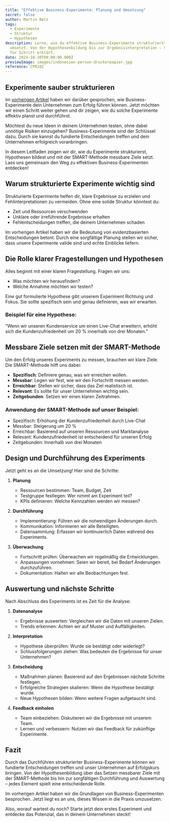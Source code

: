 ```yaml
---
title: "Effektive Business-Experimente: Planung und Umsetzung"
secret: false
author: Martin Betz
tags:
  - Experimente
  - Struktur
  - Hypothesen
description: Lerne, wie du effektive Business-Experimente strukturierst und
  umsetzt. Von der Hypothesenbildung bis zur Ergebnisinterpretation – Schritt
  für Schritt erklärt.
date: 2024-10-30T09:00:00.000Z
previewImage: images/indonesien-person-druckerpapier.jpg
reference: CP0102
---
```

## Experimente sauber strukturieren

Im [vorherigen Artikel](https://utxo.solutions/blog/business-experimente-dein-schl%C3%BCssel-zum-unternehmenserfolg) haben wir darüber gesprochen, wie Business-Experimente dein Unternehmen zum Erfolg führen können. Jetzt möchten wir einen Schritt weiter gehen und dir zeigen, wie du solche Experimente effektiv planst und durchführst.

Möchtest du neue Ideen in deinem Unternehmen testen, ohne dabei unnötige Risiken einzugehen? Business-Experimente sind der Schlüssel dazu. Durch sie kannst du fundierte Entscheidungen treffen und dein Unternehmen erfolgreich voranbringen.

In diesem Leitfaden zeigen wir dir, wie du Experimente strukturierst, Hypothesen bildest und mit der SMART-Methode messbare Ziele setzt. Lass uns gemeinsam den Weg zu effektiven Business-Experimenten entdecken!

## Warum strukturierte Experimente wichtig sind

Strukturierte Experimente helfen dir, klare Ergebnisse zu erzielen und Fehlinterpretationen zu vermeiden. Ohne eine solide Struktur könntest du:

* Zeit und Ressourcen verschwenden
* Unklare oder irreführende Ergebnisse erhalten
* Fehlentscheidungen treffen, die deinem Unternehmen schaden

Im vorherigen Artikel haben wir die Bedeutung von evidenzbasierten Entscheidungen betont. Durch eine sorgfältige Planung stellen wir sicher, dass unsere Experimente valide sind und echte Einblicke liefern.

## Die Rolle klarer Fragestellungen und Hypothesen

Alles beginnt mit einer klaren Fragestellung. Fragen wir uns:

* Was möchten wir herausfinden?
* Welche Annahme möchten wir testen?

Eine gut formulierte Hypothese gibt unserem Experiment Richtung und Fokus. Sie sollte spezifisch sein und genau definieren, was wir erwarten.

### Beispiel für eine Hypothese:

"Wenn wir unseren Kundenservice um einen Live-Chat erweitern, erhöht sich die Kundenzufriedenheit um 20 % innerhalb von drei Monaten."

## Messbare Ziele setzen mit der SMART-Methode

Um den Erfolg unseres Experiments zu messen, brauchen wir klare Ziele. Die SMART-Methode hilft uns dabei:

* **Spezifisch**: Definiere genau, was wir erreichen wollen.
* **Messbar**: Legen wir fest, wie wir den Fortschritt messen werden.
* **Erreichbar**: Stellen wir sicher, dass das Ziel realistisch ist.
* **Relevant**: Es sollte für unser Unternehmen wichtig sein.
* **Zeitgebunden**: Setzen wir einen klaren Zeitrahmen.

### Anwendung der SMART-Methode auf unser Beispiel:

* Spezifisch: Erhöhung der Kundenzufriedenheit durch Live-Chat
* Messbar: Steigerung um 20 %
* Erreichbar: Basierend auf unseren Ressourcen und Marktanalyse
* Relevant: Kundenzufriedenheit ist entscheidend für unseren Erfolg
* Zeitgebunden: Innerhalb von drei Monaten

## Design und Durchführung des Experiments

Jetzt geht es an die Umsetzung! Hier sind die Schritte:

1. **Planung**

   * Ressourcen bestimmen: Team, Budget, Zeit
   * Testgruppe festlegen: Wer nimmt am Experiment teil?
   * KPIs definieren: Welche Kennzahlen werden wir messen?
2. **Durchführung**

   * Implementierung: Führen wir die notwendigen Änderungen durch.
   * Kommunikation: Informieren wir alle Beteiligten.
   * Datensammlung: Erfassen wir kontinuierlich Daten während des Experiments.
3. **Überwachung**

   * Fortschritt prüfen: Überwachen wir regelmäßig die Entwicklungen.
   * Anpassungen vornehmen: Seien wir bereit, bei Bedarf Änderungen durchzuführen.
   * Dokumentation: Halten wir alle Beobachtungen fest.

## Auswertung und nächste Schritte

Nach Abschluss des Experiments ist es Zeit für die Analyse:

1. **Datenanalyse**

   * Ergebnisse auswerten: Vergleichen wir die Daten mit unseren Zielen.
   * Trends erkennen: Achten wir auf Muster und Auffälligkeiten.
2. **Interpretation**

   * Hypothese überprüfen: Wurde sie bestätigt oder widerlegt?
   * Schlussfolgerungen ziehen: Was bedeuten die Ergebnisse für unser Unternehmen?
3. **Entscheidung**

   * Maßnahmen planen: Basierend auf den Ergebnissen nächste Schritte festlegen.
   * Erfolgreiche Strategien skalieren: Wenn die Hypothese bestätigt wurde.
   * Neue Hypothesen bilden: Wenn weitere Fragen aufgetaucht sind.
4. **Feedback einholen**

   * Team einbeziehen: Diskutieren wir die Ergebnisse mit unserem Team.
   * Lernen und verbessern: Nutzen wir das Feedback für zukünftige Experimente.

## Fazit

Durch das Durchführen strukturierter Business-Experimente können wir fundierte Entscheidungen treffen und unser Unternehmen auf Erfolgskurs bringen. Von der Hypothesenbildung über das Setzen messbarer Ziele mit der SMART-Methode bis hin zur sorgfältigen Durchführung und Auswertung – jedes Element spielt eine entscheidende Rolle.

Im vorherigen Artikel haben wir die Grundlagen von Business-Experimenten besprochen. Jetzt liegt es an uns, dieses Wissen in die Praxis umzusetzen.

Also, worauf wartest du noch? Starte jetzt dein erstes Experiment und entdecke das Potenzial, das in deinem Unternehmen steckt!
